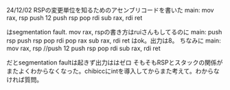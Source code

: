 24/12/02
RSPの変更単位を知るためのアセンブリコードを書いた
main:
  mov rax, rsp
  push 12
  push rsp 
  pop rdi
  sub rax, rdi
  ret

はsegmentation fault.
  mov rax, rspの書き方はruiさんもしてるのに
main:
  push rsp
  push rsp 
  pop rdi
  pop rax
  sub rax, rdi
  ret
はok。出力は8。
ちなみに
main:
  mov rax, rsp
  //push 12
  push rsp 
  pop rdi
  sub rax, rdi
  ret
  
だとsegmentation faultは起きず出力ははゼロ
そもそもRSPとスタックの関係がまたよくわからなくなった。chibiccにintを導入してからまた考えて。わからなければ質問。
  
